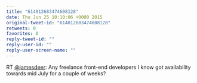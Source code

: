 ```yaml
---
title: "614012683474608128"
date: Thu Jun 25 10:10:06 +0000 2015
original-tweet-id: "614012683474608128"
retweets: 0
favorites: 0
reply-tweet-id: ""
reply-user-id: ""
reply-user-screen-name: ""
---
```

RT <a href="https://twitter.com/jamesdeer">@jamesdeer</a>: Any freelance front-end developers I know got availability towards mid July for a couple of weeks?
